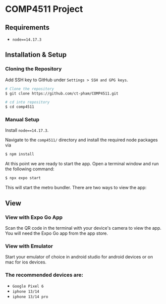 # COMP4511 Project
## Requirements

* `node==14.17.3`

## Installation & Setup

### Cloning the Repository
Add SSH key to GitHub under `Settings > SSH and GPG keys`.

```bash
# Clone the repository
$ git clone https://github.com/ct-pham/COMP4511.git

# cd into repository
$ cd comp4511
```
### Manual Setup

Install `node==14.17.3`.

Navigate to the `comp4511/` directory and install the required node packages via

```bash
$ npm install
```

At this point we are ready to start the app. Open a terminal window and run the following command:

```bash
$ npx expo start
```

This will start the metro bundler. There are two ways to view the app:

## View

### View with Expo Go App

Scan the QR code in the terminal with your device's camera to view the app. You will need the Expo Go app from the app store. 

### View with Emulator

Start your emulator of choice in android studio for android devices or on mac for ios devices. 

### The recommended devices are:

* `Google Pixel 6`
* `iphone 13/14`
* `iphone 13/14 pro`


